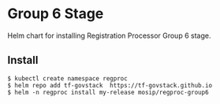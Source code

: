 # Group 6 Stage

Helm chart for installing Registration Processor Group 6 stage.

## Install
```console
$ kubectl create namespace regproc
$ helm repo add tf-govstack  https://tf-govstack.github.io
$ helm -n regproc install my-release mosip/regproc-group6
```

